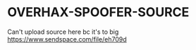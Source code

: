 # OVERHAX-SPOOFER-SOURCE
Can't upload source here bc it's to big
https://www.sendspace.com/file/eh709d
